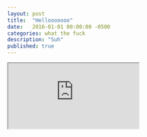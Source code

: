 ```yaml
---
layout: post
title:  "Hellooooooo"
date:   2016-01-01 00:00:00 -0500
categories: what the fuck
description: "Suh"
published: true
---
```


<iframe src="http://johnnyreina.com/what/the/fuck/2016/01/01/recurse.html"></iframe>
